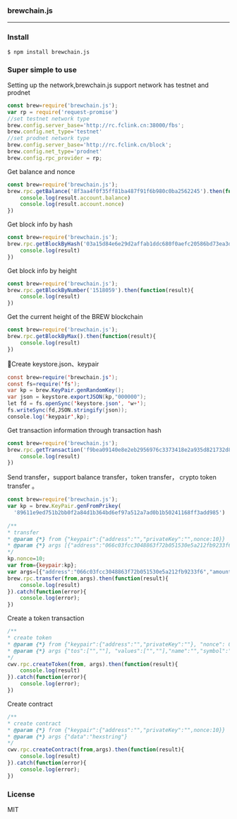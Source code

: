 ### brewchain.js
-----------------------

### Install

```
$ npm install brewchain.js
```

### Super simple to use

Setting up the network,brewchain.js support network has testnet and prodnet
```js
const brew=require('brewchain.js');
var rp = require('request-promise')
//set testnet network type
brew.config.server_base='http://rc.fclink.cn:38000/fbs';
brew.config.net_type='testnet'
//set prodnet network type
brew.config.server_base='http://rc.fclink.cn/block';
brew.config.net_type='prodnet'
brew.config.rpc_provider = rp;
```

Get balance and nonce
```js
const brew=require('brewchain.js');
brew.rpc.getBalance('8f3aa4f0f35ff81ba487f91f6b980c0ba2562245').then(function(result){
    console.log(result.account.balance)
    console.log(result.account.nonce)
})
```

Get block info by hash
```js
const brew=require('brewchain.js');
brew.rpc.getBlockByHash('03a15d84e6e29d2affab1ddc680f0aefc20586bd73ea3d81dcf6505924cfb86c').then(function(result){
    console.log(result)
})
```
Get block info by height
```js
const brew=require('brewchain.js');
brew.rpc.getBlockByNumber('1518059').then(function(result){
    console.log(result)
})
```
Get the current height of the BREW blockchain
```js
const brew=require('brewchain.js');
brew.rpc.getBlockByMax().then(function(result){
    console.log(result)
})
```

Create keystore.json、keypair

```java
const brew=require('brewchain.js');
const fs=require('fs');
var kp = brew.KeyPair.genRandomKey();
var json = keystore.exportJSON(kp,"000000");
let fd = fs.openSync('keystore.json', 'w+');
fs.writeSync(fd,JSON.stringify(json));
console.log('keypair',kp);
```

Get transaction information through transaction hash
```js
const brew=require('brewchain.js');
brew.rpc.getTransaction('f9bea09140e8e2eb2956976c3373418e2a935d821732d86bce33117d17314088').then(function(result){
    console.log(result)
})
```

Send transfer，support balance transfer，token transfer， crypto token transfer 。

```js
const brew=require('brewchain.js');
var kp = brew.KeyPair.genFromPrikey(
  '89611e9ed751b2bb0f2a84d1b364bd6ef97a512a7ad0b1b50241168ff3add985')
  
/**
* transfer
* @param {*} from {"keypair":{"address":"","privateKey":"",nonce:10}}
* @param {*} args [{"address":"066c03fcc3048863f72b051530e5a212fb9233f6","amount":""}]
*/
kp.nonce=10;
var from={keypair:kp};
var args=[{"address":"066c03fcc3048863f72b051530e5a212fb9233f6","amount":1}]
brew.rpc.transfer(from,args).then(function(result){
    console.log(result)
}).catch(function(error){
    console.log(error);
})
```

Create a token transaction
```js
/**
* create token
* @param {*} from {"keypair":{"address":"","privateKey":""}, "nonce": 0}
* @param {*} args {"tos":["",""], "values":["",""],"name":"","symbol":"","decimals":18,"ext_datas":"hexstring"}
*/
cwv.rpc.createToken(from, args).then(function(result){
    console.log(result)
}).catch(function(error){
    console.log(error);
})
```

Create contract

```js
/**
* create contract
* @param {*} from {"keypair":{"address":"","privateKey":"",nonce:10}}
* @param {*} args {"data":"hexstring"}
*/
cwv.rpc.createContract(from,args).then(function(result){
    console.log(result)
}).catch(function(error){
    console.log(error);
})
```

### License

MIT
